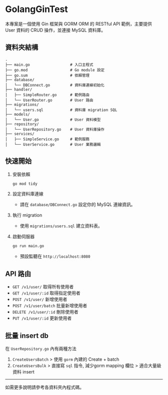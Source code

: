 # GolangGinTest

本專案是一個使用 Gin 框架與 GORM ORM 的 RESTful API 範例，主要提供 User 資料的 CRUD 操作，並連接 MySQL 資料庫。

## 資料夾結構

```
.
├── main.go                  # 入口主程式
├── go.mod                   # Go module 設定
├── go.sum                   # 依賴管理
├── database/
│   └── DBConnect.go         # 資料庫連線初始化
├── handler/
│   ├── SimpleRouter.go      # 範例路由
│   └── UserRouter.go        # User 路由
├── migrations/
│   └── users.sql            # 資料庫 migration SQL
├── models/
│   └── User.go              # User 資料模型
├── repository/
│   └── UserRepository.go    # User 資料庫操作
├── services/
│   ├── SimpleService.go     # 範例服務
│   └── UserService.go       # User 業務邏輯
```

## 快速開始

1. 安裝依賴
   ```sh
   go mod tidy
   ```

2. 設定資料庫連線
   - 請在 `database/DBConnect.go` 設定你的 MySQL 連線資訊。

3. 執行 migration
   - 使用 `migrations/users.sql` 建立資料表。

4. 啟動伺服器
   ```sh
   go run main.go
   ```
   - 預設監聽在 `http://localhost:8080`

## API 路由

- `GET /v1/user/`         取得所有使用者
- `GET /v1/user/:id`      取得指定使用者
- `POST /v1/user/`        新增使用者
- `POST /v1/user/batch`   批量新增使用者
- `DELETE /v1/user/:id`   刪除使用者
- `PUT /v1/user/:id`      更新使用者

## 批量 insert db
在 `UserRepository.go` 內有兩種方法
1. `CreateUsersBatch` > 使用 `gorm` 內建的 Create + batch
2. `CreateUsersBulk` > 直接寫 `sql` 指令, 減少gorm mapping 欄位 > 適合大量級資料 insert

---

如需更多說明請參考各資料夾內程式碼。

